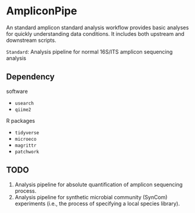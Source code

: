 # AmpliconPipe

An standard amplicon standard analysis workflow provides basic analyses for quickly understanding data conditions. It includes both upstream and downstream scripts.

`Standard`: Analysis pipeline for normal 16S/ITS amplicon sequencing analysis

## Dependency

software

- `usearch`
- `qiime2`

R packages

- `tidyverse`
- `microeco`
- `magrittr`
- `patchwork`

## TODO

1. Analysis pipeline for absolute quantification of amplicon sequencing process.
2. Analysis pipeline for synthetic microbial community (SynCom) experiments (i.e., the process of specifying a local species library).